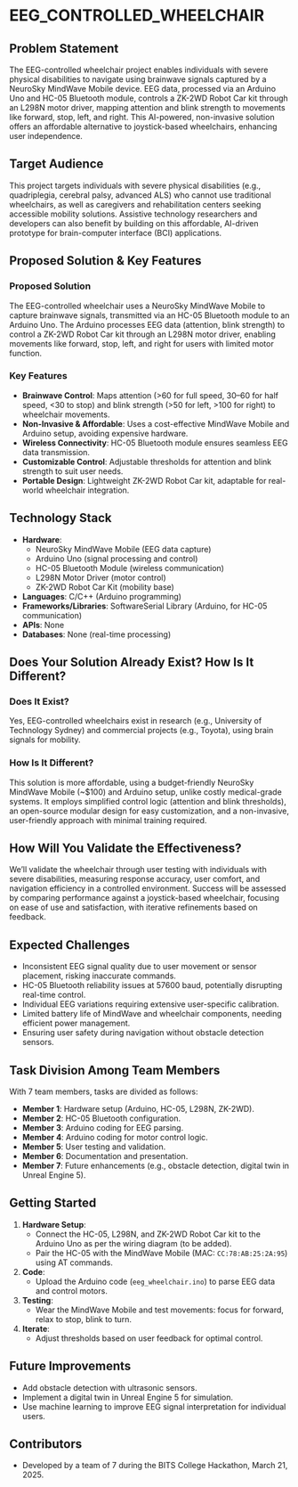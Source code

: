 # EEG_CONTROLLED_WHEELCHAIR

## Problem Statement
The EEG-controlled wheelchair project enables individuals with severe physical disabilities to navigate using brainwave signals captured by a NeuroSky MindWave Mobile device. EEG data, processed via an Arduino Uno and HC-05 Bluetooth module, controls a ZK-2WD Robot Car kit through an L298N motor driver, mapping attention and blink strength to movements like forward, stop, left, and right. This AI-powered, non-invasive solution offers an affordable alternative to joystick-based wheelchairs, enhancing user independence.

## Target Audience
This project targets individuals with severe physical disabilities (e.g., quadriplegia, cerebral palsy, advanced ALS) who cannot use traditional wheelchairs, as well as caregivers and rehabilitation centers seeking accessible mobility solutions. Assistive technology researchers and developers can also benefit by building on this affordable, AI-driven prototype for brain-computer interface (BCI) applications.

## Proposed Solution & Key Features
### Proposed Solution
The EEG-controlled wheelchair uses a NeuroSky MindWave Mobile to capture brainwave signals, transmitted via an HC-05 Bluetooth module to an Arduino Uno. The Arduino processes EEG data (attention, blink strength) to control a ZK-2WD Robot Car kit through an L298N motor driver, enabling movements like forward, stop, left, and right for users with limited motor function.

### Key Features
- **Brainwave Control**: Maps attention (>60 for full speed, 30–60 for half speed, <30 to stop) and blink strength (>50 for left, >100 for right) to wheelchair movements.
- **Non-Invasive & Affordable**: Uses a cost-effective MindWave Mobile and Arduino setup, avoiding expensive hardware.
- **Wireless Connectivity**: HC-05 Bluetooth module ensures seamless EEG data transmission.
- **Customizable Control**: Adjustable thresholds for attention and blink strength to suit user needs.
- **Portable Design**: Lightweight ZK-2WD Robot Car kit, adaptable for real-world wheelchair integration.

## Technology Stack
- **Hardware**:
  - NeuroSky MindWave Mobile (EEG data capture)
  - Arduino Uno (signal processing and control)
  - HC-05 Bluetooth Module (wireless communication)
  - L298N Motor Driver (motor control)
  - ZK-2WD Robot Car Kit (mobility base)
- **Languages**: C/C++ (Arduino programming)
- **Frameworks/Libraries**: SoftwareSerial Library (Arduino, for HC-05 communication)
- **APIs**: None
- **Databases**: None (real-time processing)

## Does Your Solution Already Exist? How Is It Different?
### Does It Exist?
Yes, EEG-controlled wheelchairs exist in research (e.g., University of Technology Sydney) and commercial projects (e.g., Toyota), using brain signals for mobility.

### How Is It Different?
This solution is more affordable, using a budget-friendly NeuroSky MindWave Mobile (~$100) and Arduino setup, unlike costly medical-grade systems. It employs simplified control logic (attention and blink thresholds), an open-source modular design for easy customization, and a non-invasive, user-friendly approach with minimal training required.

## How Will You Validate the Effectiveness?
We’ll validate the wheelchair through user testing with individuals with severe disabilities, measuring response accuracy, user comfort, and navigation efficiency in a controlled environment. Success will be assessed by comparing performance against a joystick-based wheelchair, focusing on ease of use and satisfaction, with iterative refinements based on feedback.

## Expected Challenges
- Inconsistent EEG signal quality due to user movement or sensor placement, risking inaccurate commands.
- HC-05 Bluetooth reliability issues at 57600 baud, potentially disrupting real-time control.
- Individual EEG variations requiring extensive user-specific calibration.
- Limited battery life of MindWave and wheelchair components, needing efficient power management.
- Ensuring user safety during navigation without obstacle detection sensors.

## Task Division Among Team Members
With 7 team members, tasks are divided as follows:
- **Member 1**: Hardware setup (Arduino, HC-05, L298N, ZK-2WD).
- **Member 2**: HC-05 Bluetooth configuration.
- **Member 3**: Arduino coding for EEG parsing.
- **Member 4**: Arduino coding for motor control logic.
- **Member 5**: User testing and validation.
- **Member 6**: Documentation and presentation.
- **Member 7**: Future enhancements (e.g., obstacle detection, digital twin in Unreal Engine 5).

## Getting Started
1. **Hardware Setup**:
   - Connect the HC-05, L298N, and ZK-2WD Robot Car kit to the Arduino Uno as per the wiring diagram (to be added).
   - Pair the HC-05 with the MindWave Mobile (MAC: `CC:78:AB:25:2A:95`) using AT commands.
2. **Code**:
   - Upload the Arduino code (`eeg_wheelchair.ino`) to parse EEG data and control motors.
3. **Testing**:
   - Wear the MindWave Mobile and test movements: focus for forward, relax to stop, blink to turn.
4. **Iterate**:
   - Adjust thresholds based on user feedback for optimal control.

## Future Improvements
- Add obstacle detection with ultrasonic sensors.
- Implement a digital twin in Unreal Engine 5 for simulation.
- Use machine learning to improve EEG signal interpretation for individual users.

## Contributors
- Developed by a team of 7 during the BITS College Hackathon, March 21, 2025.
